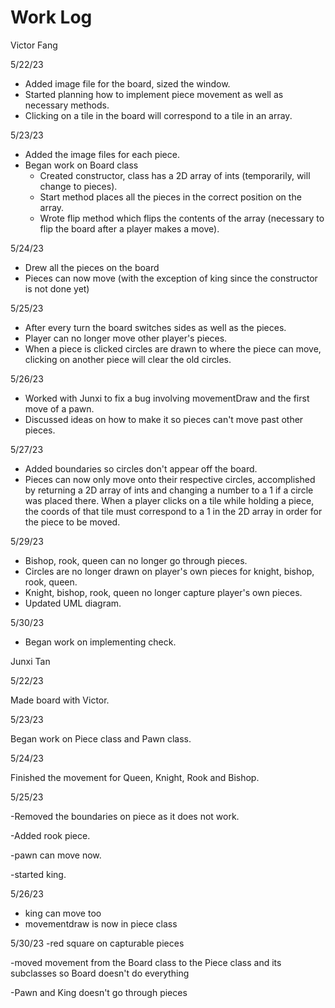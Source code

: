 # Work Log

Victor Fang

5/22/23

* Added image file for the board, sized the window.
* Started planning how to implement piece movement as well as necessary methods.
* Clicking on a tile in the board will correspond to a tile in an array.

5/23/23

* Added the image files for each piece.
* Began work on Board class
  * Created constructor, class has a 2D array of ints (temporarily, will change to pieces).
  * Start method places all the pieces in the correct position on the array.
  * Wrote flip method which flips the contents of the array (necessary to flip the board after a player makes a move).

5/24/23

* Drew all the pieces on the board
* Pieces can now move (with the exception of king since the constructor is not done yet)

5/25/23

* After every turn the board switches sides as well as the pieces.
* Player can no longer move other player's pieces.
* When a piece is clicked circles are drawn to where the piece can move, clicking on another piece will clear the old circles.

5/26/23

* Worked with Junxi to fix a bug involving movementDraw and the first move of a pawn.
* Discussed ideas on how to make it so pieces can't move past other pieces.

5/27/23

* Added boundaries so circles don't appear off the board.
* Pieces can now only move onto their respective circles, accomplished by returning a 2D array of ints and changing a number to a 1 if a circle was placed there. When a player clicks on a tile while holding a piece, the coords of that tile must correspond to a 1 in the 2D array in order for the piece to be moved.

5/29/23

* Bishop, rook, queen can no longer go through pieces.
* Circles are no longer drawn on player's own pieces for knight, bishop, rook, queen.
* Knight, bishop, rook, queen no longer capture player's own pieces.
* Updated UML diagram.

5/30/23

* Began work on implementing check.

Junxi Tan

5/22/23

Made board with Victor.

5/23/23

Began work on Piece class and Pawn class.

5/24/23

Finished the movement for Queen, Knight, Rook and Bishop.

5/25/23

-Removed the boundaries on piece as it does not work.

-Added rook piece.

-pawn can move now.

-started king.

5/26/23
- king can move too
- movementdraw is now in piece class

5/30/23
-red square on capturable pieces

-moved movement from the Board class to the Piece class and its subclasses so Board doesn't do everything

-Pawn and King doesn't go through pieces
